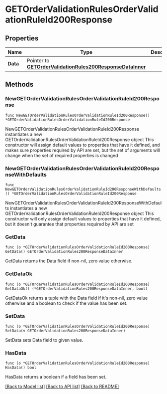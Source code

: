 # GETOrderValidationRulesOrderValidationRuleId200Response

## Properties

Name | Type | Description | Notes
------------ | ------------- | ------------- | -------------
**Data** | Pointer to [**GETOrderValidationRules200ResponseDataInner**](GETOrderValidationRules200ResponseDataInner.md) |  | [optional] 

## Methods

### NewGETOrderValidationRulesOrderValidationRuleId200Response

`func NewGETOrderValidationRulesOrderValidationRuleId200Response() *GETOrderValidationRulesOrderValidationRuleId200Response`

NewGETOrderValidationRulesOrderValidationRuleId200Response instantiates a new GETOrderValidationRulesOrderValidationRuleId200Response object
This constructor will assign default values to properties that have it defined,
and makes sure properties required by API are set, but the set of arguments
will change when the set of required properties is changed

### NewGETOrderValidationRulesOrderValidationRuleId200ResponseWithDefaults

`func NewGETOrderValidationRulesOrderValidationRuleId200ResponseWithDefaults() *GETOrderValidationRulesOrderValidationRuleId200Response`

NewGETOrderValidationRulesOrderValidationRuleId200ResponseWithDefaults instantiates a new GETOrderValidationRulesOrderValidationRuleId200Response object
This constructor will only assign default values to properties that have it defined,
but it doesn't guarantee that properties required by API are set

### GetData

`func (o *GETOrderValidationRulesOrderValidationRuleId200Response) GetData() GETOrderValidationRules200ResponseDataInner`

GetData returns the Data field if non-nil, zero value otherwise.

### GetDataOk

`func (o *GETOrderValidationRulesOrderValidationRuleId200Response) GetDataOk() (*GETOrderValidationRules200ResponseDataInner, bool)`

GetDataOk returns a tuple with the Data field if it's non-nil, zero value otherwise
and a boolean to check if the value has been set.

### SetData

`func (o *GETOrderValidationRulesOrderValidationRuleId200Response) SetData(v GETOrderValidationRules200ResponseDataInner)`

SetData sets Data field to given value.

### HasData

`func (o *GETOrderValidationRulesOrderValidationRuleId200Response) HasData() bool`

HasData returns a boolean if a field has been set.


[[Back to Model list]](../README.md#documentation-for-models) [[Back to API list]](../README.md#documentation-for-api-endpoints) [[Back to README]](../README.md)


